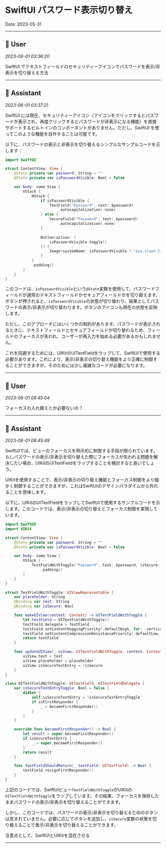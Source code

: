 # SwiftUI パスワード表示切り替え

Date: 2023-05-31

---

## 👤 User
*2023-06-01 03:36:20*

SwiftUI でテキストフィールドのセキュリティーアイコンでパスワードを表示/非表示を切り替える方法

---

## 🤖 Assistant
*2023-06-01 03:37:21*

SwiftUI には現在、セキュリティーアイコン（アイコンをクリックするとパスワードが表示され、再度クリックするとパスワードが非表示になる機能）を直接サポートするビルトインのコンポーネントがありません。ただし、SwiftUI を使ってこのような機能を自作することは可能です。

以下に、パスワードの表示と非表示を切り替えるシンプルなサンプルコードを示します：

```swift
import SwiftUI

struct ContentView: View {
    @State private var password: String = ""
    @State private var isPasswordVisible: Bool = false

    var body: some View {
        VStack {
            HStack {
                if isPasswordVisible {
                    TextField("Password", text: $password)
                        .autocapitalization(.none)
                } else {
                    SecureField("Password", text: $password)
                        .autocapitalization(.none)
                }
                
                Button(action: {
                    isPasswordVisible.toggle()
                }) {
                    Image(systemName: isPasswordVisible ? "eye.slash.fill" : "eye.fill")
                }
            }
            .padding()
        }
    }
}
```

このコードは、`isPasswordVisible`という`@State`変数を使用して、パスワードフィールドが通常のテキストフィールドかセキュアフィールドかを切り替えます。ボタンが押されると、`isPasswordVisible`の状態が切り替わり、結果としてパスワードの表示/非表示が切り替わります。ボタンのアイコンも現在の状態を反映します。

ただし、このアプローチにはいくつかの制約があります。パスワードが表示されるときに、テキストフィールドとセキュアフィールドが切り替わるため、フィールドのフォーカスが失われ、ユーザーが再入力を始める必要があるかもしれません。

これを回避するためには、UIKitのUITextFieldをラップして、SwiftUIで使用する必要があります。これにより、表示/非表示の切り替え機能をより正確に制御することができますが、そのためには少し複雑なコードが必要になります。

---

## 👤 User
*2023-06-01 08:45:04*

フォーカスの入れ替えとか必要ないの？

---

## 🤖 Assistant
*2023-06-01 08:45:49*

SwiftUIでは、ビューのフォーカスを明示的に制御する手段が限られています。もしパスワードの表示/非表示を切り替えた際にフォーカスが失われる問題を解決したい場合、UIKitのUITextFieldをラップすることを検討すると良いでしょう。

UIKitを使用することで、表示/非表示の切り替え機能とフォーカス制御をより細かく制御することができますが、これはSwiftUIのデザインパラダイムから外れることを意味します。

以下に、UIKitのUITextFieldをラップしてSwiftUIで使用するサンプルコードを示します。このコードでは、表示/非表示の切り替えとフォーカス制御を実現しています。

```swift
import SwiftUI
import UIKit

struct ContentView: View {
    @State private var password: String = ""
    @State private var isPasswordVisible: Bool = false

    var body: some View {
        VStack {
            TextFieldWithToggle("Password", text: $password, isSecure: $isPasswordVisible)
                .padding()
        }
    }
}

struct TextFieldWithToggle: UIViewRepresentable {
    var placeholder: String
    @Binding var text: String
    @Binding var isSecure: Bool

    func makeUIView(context: Context) -> UITextFieldWithToggle {
        let textField = UITextFieldWithToggle()
        textField.delegate = textField
        textField.setContentHuggingPriority(.defaultHigh, for: .vertical)
        textField.setContentCompressionResistancePriority(.defaultLow, for: .horizontal)
        return textField
    }

    func updateUIView(_ uiView: UITextFieldWithToggle, context: Context) {
        uiView.text = text
        uiView.placeholder = placeholder
        uiView.isSecureTextEntry = !isSecure
    }
}

class UITextFieldWithToggle: UITextField, UITextFieldDelegate {
    var isSecureTextEntryToggle: Bool = false {
        didSet {
            self.isSecureTextEntry = !isSecureTextEntryToggle
            if isFirstResponder {
                _ = becomeFirstResponder()
            }
        }
    }

    override func becomeFirstResponder() -> Bool {
        let result = super.becomeFirstResponder()
        if isSecureTextEntry {
            _ = super.becomeFirstResponder()
        }
        return result
    }

    func textFieldShouldReturn(_ textField: UITextField) -> Bool {
        textField.resignFirstResponder()
    }
}
```

上記のコードでは、SwiftUIビュー`TextFieldWithToggle`がUIKitの`UITextFieldWithToggle`をラップしています。その結果、フォーカスを保持したままパスワードの表示/非表示を切り替えることができます。

しかし、このコードでは、パスワードの表示/非表示を切り替えるためのボタンは含まれていません。必要に応じてボタンを追加し、`isSecure`変数の状態を切り替えることで表示/非表示を切り替えることができます。

注意点として、SwiftUIとUIKitを混在させる

---

